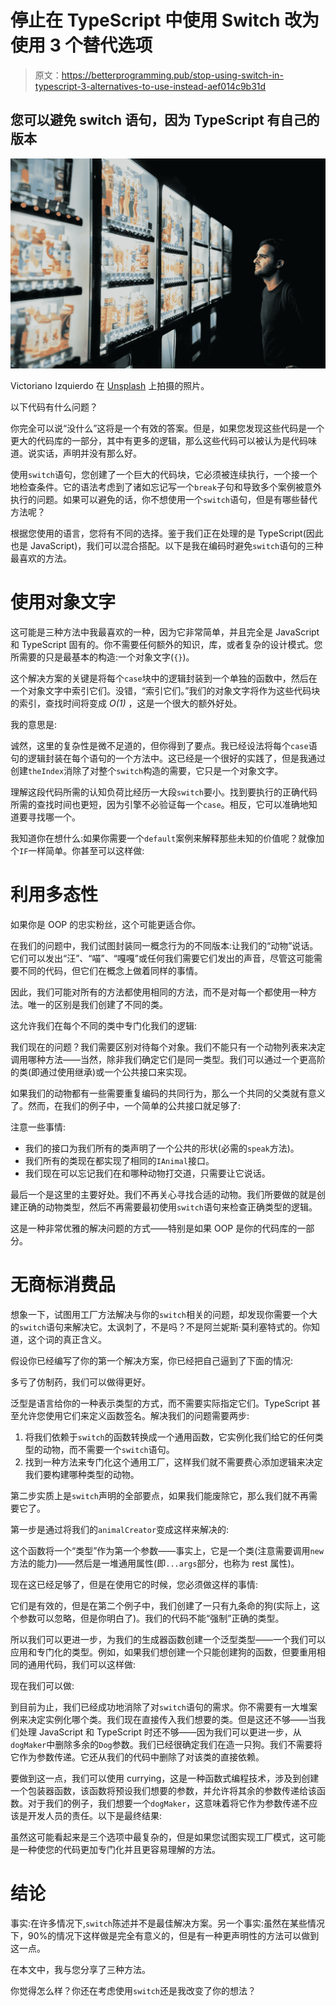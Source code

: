# 停止在 TypeScript 中使用 Switch 改为使用 3 个替代选项

> 原文：<https://betterprogramming.pub/stop-using-switch-in-typescript-3-alternatives-to-use-instead-aef014c9b31d>

## 您可以避免 switch 语句，因为 TypeScript 有自己的版本

![](img/519b0f6a47f750a0539e0ea96cbab0d8.png)

Victoriano Izquierdo 在 [Unsplash](https://unsplash.com/s/photos/options?utm_source=unsplash&utm_medium=referral&utm_content=creditCopyText) 上拍摄的照片。

以下代码有什么问题？

你完全可以说“没什么”这将是一个有效的答案。但是，如果您发现这些代码是一个更大的代码库的一部分，其中有更多的逻辑，那么这些代码可以被认为是代码味道。说实话，声明并没有那么好。

使用`switch`语句，您创建了一个巨大的代码块，它必须被连续执行，一个接一个地检查条件。它的语法考虑到了诸如忘记写一个`break`子句和导致多个案例被意外执行的问题。如果可以避免的话，你不想使用一个`switch`语句，但是有哪些替代方法呢？

根据您使用的语言，您将有不同的选择。鉴于我们正在处理的是 TypeScript(因此也是 JavaScript)，我们可以混合搭配。以下是我在编码时避免`switch`语句的三种最喜欢的方法。

# 使用对象文字

这可能是三种方法中我最喜欢的一种，因为它非常简单，并且完全是 JavaScript 和 TypeScript 固有的。你不需要任何额外的知识，库，或者复杂的设计模式。您所需要的只是最基本的构造:一个对象文字(`{}`)。

这个解决方案的关键是将每个`case`块中的逻辑封装到一个单独的函数中，然后在一个对象文字中索引它们。没错，“索引它们。”我们的对象文字将作为这些代码块的索引，查找时间将变成 *O(1)* ，这是一个很大的额外好处。

我的意思是:

诚然，这里的复杂性是微不足道的，但你得到了要点。我已经设法将每个`case`语句的逻辑封装在每个语句的一个方法中。这已经是一个很好的实践了，但是我通过创建`theIndex`消除了对整个`switch`构造的需要，它只是一个对象文字。

理解这段代码所需的认知负荷比经历一大段`switch`要小。找到要执行的正确代码所需的查找时间也更短，因为引擎不必验证每一个`case`。相反，它可以准确地知道要寻找哪一个。

我知道你在想什么:如果你需要一个`default`案例来解释那些未知的价值呢？就像加个`IF`一样简单。你甚至可以这样做:

# 利用多态性

如果你是 OOP 的忠实粉丝，这个可能更适合你。

在我们的问题中，我们试图封装同一概念行为的不同版本:让我们的“动物”说话。它们可以发出“汪”、“喵”、“嘎嘎”或任何我们需要它们发出的声音，尽管这可能需要不同的代码，但它们在概念上做着同样的事情。

因此，我们可能对所有的方法都使用相同的方法，而不是对每一个都使用一种方法。唯一的区别是我们创建了不同的类。

这允许我们在每个不同的类中专门化我们的逻辑:

我们现在的问题？我们需要区别对待每个对象。我们不能只有一个动物列表来决定调用哪种方法——当然，除非我们确定它们是同一类型。我们可以通过一个更高阶的类(即通过使用继承)或一个公共接口来实现。

如果我们的动物都有一些需要重复编码的共同行为，那么一个共同的父类就有意义了。然而，在我们的例子中，一个简单的公共接口就足够了:

注意一些事情:

*   我们的接口为我们所有的类声明了一个公共的形状(必需的`speak`方法)。
*   我们所有的类现在都实现了相同的`IAnimal`接口。
*   我们现在可以忘记我们在和哪种动物打交道，只需要让它说话。

最后一个是这里的主要好处。我们不再关心寻找合适的动物。我们所要做的就是创建正确的动物类型，然后不再需要最初使用`switch`语句来检查正确类型的逻辑。

这是一种非常优雅的解决问题的方式——特别是如果 OOP 是你的代码库的一部分。

# 无商标消费品

想象一下，试图用工厂方法解决与你的`switch`相关的问题，却发现你需要一个大的`switch`语句来解决它。太讽刺了，不是吗？不是阿兰妮斯·莫利塞特式的。你知道，这个词的真正含义。

假设你已经编写了你的第一个解决方案，你已经把自己逼到了下面的情况:

多亏了仿制药，我们可以做得更好。

泛型是语言给你的一种表示类型的方式，而不需要实际指定它们。TypeScript 甚至允许您使用它们来定义函数签名。解决我们的问题需要两步:

1.  将我们依赖于`switch`的函数转换成一个通用函数，它实例化我们给它的任何类型的动物，而不需要一个`switch`语句。
2.  找到一种方法来专门化这个通用工厂，这样我们就不需要费心添加逻辑来决定我们要构建哪种类型的动物。

第二步实质上是`switch`声明的全部要点，如果我们能废除它，那么我们就不再需要它了。

第一步是通过将我们的`animalCreator`变成这样来解决的:

这个函数将一个“类型”作为第一个参数——事实上，它是一个类(注意需要调用`new`方法的能力)——然后是一堆通用属性(即`...args`部分，也称为 rest 属性)。

现在这已经足够了，但是在使用它的时候，您必须做这样的事情:

它们是有效的，但是在第二个例子中，我们创建了一只有九条命的狗(实际上，这个参数可以忽略，但是你明白了)。我们的代码不能“强制”正确的类型。

所以我们可以更进一步，为我们的生成器函数创建一个泛型类型——一个我们可以应用和专门化的类型。例如，如果我们想创建一个只能创建狗的函数，但要重用相同的通用代码，我们可以这样做:

现在我们可以做:

到目前为止，我们已经成功地消除了对`switch`语句的需求。你不需要有一大堆案例来决定实例化哪个类。我们现在直接传入我们想要的类。但是这还不够——当我们处理 JavaScript 和 TypeScript 时还不够——因为我们可以更进一步，从`dogMaker`中删除多余的`Dog`参数。我们已经很确定我们在造一只狗。我们不需要将它作为参数传递。它还从我们的代码中删除了对该类的直接依赖。

要做到这一点，我们可以使用 currying，这是一种函数式编程技术，涉及到创建一个包装器函数，该函数将预设我们想要的参数，并允许将其余的参数传递给该函数。对于我们的例子，我们想要一个`dogMaker`，这意味着将它作为参数传递不应该是开发人员的责任。以下是最终结果:

虽然这可能看起来是三个选项中最复杂的，但是如果您试图实现工厂模式，这可能是一种使您的代码更加专门化并且更容易理解的方法。

# 结论

事实:在许多情况下,`switch`陈述并不是最佳解决方案。另一个事实:虽然在某些情况下，90%的情况下这样做是完全有意义的，但是有一种更声明性的方法可以做到这一点。

在本文中，我与您分享了三种方法。

你觉得怎么样？你还在考虑使用`switch`还是我改变了你的想法？